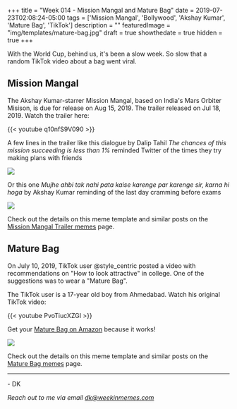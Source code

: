 +++
title = "Week 014 - Mission Mangal and Mature Bag"
date = 2019-07-23T02:08:24-05:00
tags = ['Mission Mangal', 'Bollywood', 'Akshay Kumar', 'Mature Bag', 'TikTok']
description = ""
featuredImage = "img/templates/mature-bag.jpg"
draft = true
showthedate = true
hidden = true
+++

With the World Cup, behind us, it's been a slow week. So slow that a random TikTok video about a bag went viral.
<!--more-->
## Mission Mangal

The Akshay Kumar-starrer Mission Mangal, based on India's Mars Orbiter Misison, is due for release on Aug 15, 2019. The trailer released on Jul 18, 2019. Watch the trailer here:

{{< youtube q10nfS9V090 >}}


A few lines in the trailer like this dialogue by Dalip Tahil *The chances of this mission succeeding is less than 1%* reminded Twitter of the times they try making plans with friends

![](img/mission-mangal-trailer/mission-mangal-trailer-011.png)

Or this one *Mujhe ahbi tak nahi pata kaise karenge par karenge sir, karna hi hoga* by Akshay Kumar reminding of the last day cramming before exams

![](img/mission-mangal-trailer/mission-mangal-trailer-006.png)

Check out the details on this meme template and similar posts on the [Mission Mangal Trailer memes](memes/mission-mangal-trailer#memes) page.

## Mature Bag

On July 10, 2019, TikTok user @style_centric posted a video with recommendations on "How to look attractive" in college. One of the suggestions was to wear a "Mature Bag". 

The TikTok user is a 17-year old boy from Ahmedabad. Watch his original TikTok video:

{{< youtube PvoTiucXZGI >}}


Get your [Mature Bag on Amazon](hthttps://www.amazon.in/stores/page/7BE30918-7CE1-401D-8189-802E841CC728/ref=as_li_ss_tl?ingress=2&visitId=5b6c0fb9-3bb1-43ee-a2a2-5d8d54f9ea9e&ref_=bl_dp_s_web_3923925031&linkCode=ll2&tag=weekinmemes-21&linkId=94b63d04ac073ae1ef8510bc8c13d498&language=en_IN) because it works!

![](img/mature-bag/mature-bag-results.png)

Check out the details on this meme template and similar posts on the [Mature Bag memes](memes/mature-bag#memes) page.

---
\- DK

*Reach out to me via email [dk@weekinmemes.com](mailto:dk@weekinmemes.com)*